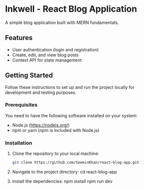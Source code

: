 # Inkwell - React Blog Application

A simple blog application built with MERN fundamentals.

## Features

- User authentication (login and registration)
- Create, edit, and view blog posts
- Context API for state management

## Getting Started

Follow these instructions to set up and run the project locally for development and testing purposes.

### Prerequisites

You need to have the following software installed on your system:

- Node.js (https://nodejs.org/)
- npm or yarn (npm is included with Node.js)

### Installation

1. Clone the repository to your local machine:

   ```bash
   git clone https://github.com/SeeminKhan/react-blog-app.git
   
2. Navigate to the project directory:
   cd react-blog-app
3. Install the dependencies:
   npm install
   npm run dev
